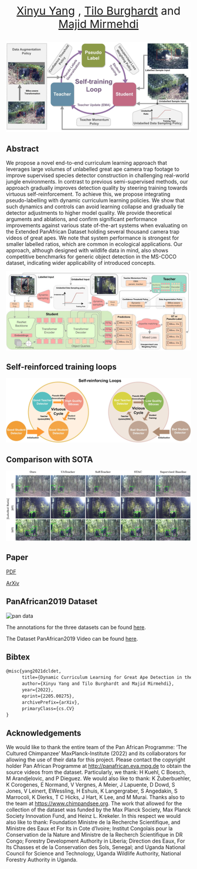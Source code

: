 <link rel="shortcut icon" type="image/x-icon" href="favicon.ico">
<p align="center" style="font-size:30px">
<a href="https://youshye.xyz/">Xinyu Yang</a> , <a href="http://people.cs.bris.ac.uk/~burghard/">Tilo Burghardt</a> and  <a href="http://people.cs.bris.ac.uk/~majid//">Majid Mirmehdi</a>
</p>

<img src="overview.jpg" alt="overview1" width="600"/>
<!-- <img src="overview2.jpg" alt="overview1" width="400"/> -->
<!-- ![overview1](overview.jpg) -->

## Abstract

We propose a novel end-to-end curriculum learning approach that leverages large volumes of unlabelled great ape camera trap footage to improve supervised species detector construction in challenging real-world jungle environments. In contrast to previous semi-supervised methods, our approach gradually improves detection quality by steering training towards virtuous self-reinforcement. To achieve this, we propose integrating pseudo-labelling with dynamic curriculum learning policies. We show that such dynamics and controls can avoid learning collapse and gradually tie detector adjustments to higher model quality. We provide theoretical arguments and ablations, and confirm significant performance improvements against various state of-the-art systems when evaluating on the Extended PanAfrican Dataset holding several thousand camera trap videos of great apes. We note that system performance is strongest for smaller labelled ratios, which are common in ecological applications. Our approach, although designed with wildlife data in mind, also shows competitive benchmarks for generic object detection in the MS-COCO dataset, indicating wider applicability of introduced concepts.


![overviwe2](overview2.jpg)

## Self-reinforced training loops

![circle](circle.jpg)


## Comparison with SOTA
![comp](visual.jpg)

## Paper


[PDF](https://youshyee.xyz/pdfs/DCL.pdf)

[ArXiv](https://arxiv.org/abs/2205.00275)


## PanAfrican2019 Dataset

<img src="https://youshyee.xyz/Greatape-Detection/pan.jpg" alt="pan data" width="800"/>

The annotations for the three datasets can be found [here](https://data.bris.ac.uk/data/dataset/1v9op9lc6zi5g25kkwa5smb3vq).

The Dataset PanAfrican2019 Video can be found [here](mpi2019.txt).

## Bibtex

```markdown
@misc{yang2021dcldet,
      title={Dynamic Curriculum Learning for Great Ape Detection in the Wild},
      author={Xinyu Yang and Tilo Burghardt and Majid Mirmehdi},
      year={2022},
      eprint={2205.00275},
      archivePrefix={arXiv},
      primaryClass={cs.CV}
}
```

## Acknowledgements

We would like to thank the entire team of the Pan
African Programme: ‘The Cultured Chimpanzee’ MaxPlanck-Institute (2022) and its collaborators for allowing the use of their data for this project. Please contact the copyright holder Pan African Programme at
http://panafrican.eva.mpg.de to obtain the source
videos from the dataset. Particularly, we thank: H
Kuehl, C Boesch, M Arandjelovic, and P Dieguez. We
would also like to thank: K Zuberbuehler, K Corogenes,
E Normand, V Vergnes, A Meier, J Lapuente, D Dowd,
S Jones, V Leinert, EWessling, H Eshuis, K Langergraber, S Angedakin, S Marrocoli, K Dierks, T C Hicks,
J Hart, K Lee, and M Murai. Thanks also to the team
at https://www.chimpandsee.org. The work that allowed for the collection of the dataset was funded by
the Max Planck Society, Max Planck Society Innovation
Fund, and Heinz L. Krekeler. In this respect we would
also like to thank: Foundation Ministre de la Recherche
Scientifique, and Ministre des Eaux et For lts in Cote
d’Ivoire; Institut Congolais pour la Conservation de la
Nature and Ministre de la Recherch Scientifique in DR
Congo; Forestry Development Authority in Liberia; Direction des Eaux, For lts Chasses et de la Conservation
des Sols, Senegal; and Uganda National Council for Science and Technology, Uganda Wildlife Authority, National Forestry Authority in Uganda.
